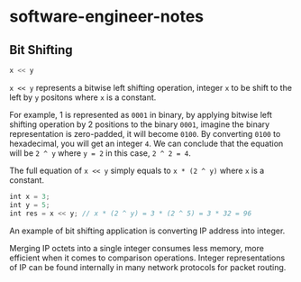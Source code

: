 # software-engineer-notes

## Bit Shifting
```mjs
x << y
```
`x << y` represents a bitwise left shifting operation, integer `x` to be shift to the left by `y` positons where `x` is a constant.

For example, 1 is represented as `0001` in binary, by applying bitwise left shifting operation by 2 positions to the binary `0001`, imagine the binary representation is zero-padded, it will become `0100`. By converting `0100` to hexadecimal, you will get an integer `4`.  We can conclude that the equation will be `2 ^ y` where `y = 2` in this case, `2 ^ 2 = 4`.

The full equation of `x << y` simply equals to `x * (2 ^ y)` where `x` is a constant.

```mjs
int x = 3;
int y = 5;
int res = x << y; // x * (2 ^ y) = 3 * (2 ^ 5) = 3 * 32 = 96
```

An example of bit shifting application is converting IP address into integer.

Merging IP octets into a single integer consumes less memory, more efficient when it comes to comparison operations. Integer representations of IP can be found internally in many network protocols for packet routing.
